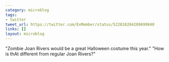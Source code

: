 ```yaml
---
category: microblog
tags:
- twitter
tweet_url: https://twitter.com/ExMember/status/522810284289699840
links: []
layout: microblog
---
```

"Zombie Joan Rivers would be a great Halloween costume this year." "How is thAt different from regular Joan Rivers?"
